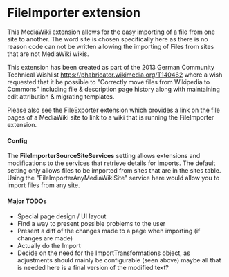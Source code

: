 # FileImporter extension

This MediaWiki extension allows for the easy importing of a file from one site to another.
The word site is chosen specifically here as there is no reason code can not be written allowing the importing of Files from sites that are not MediaWiki wikis.

This extension has been created as part of the 2013 German Community Technical Wishlist https://phabricator.wikimedia.org/T140462 where a wish requested that it be possible to "Correctly move files from Wikipedia to Commons" including file & description page history along with maintaining edit attribution & migrating templates.

Please also see the FileExporter extension which provides a link on the file pages of a MediaWiki site to link to a wiki that is running the FileImporter extension.


#### Config

The **FileImporterSourceSiteServices** setting allows extensions and modifications to the services that retrieve details for imports.
The default setting only allows files to be imported from sites that are in the sites table.
Using the "FileImporterAnyMediaWikiSite" service here would allow you to import files from any site.


#### Major TODOs

 - Special page design / UI layout
 - Find a way to present possible problems to the user
 - Present a diff of the changes made to a page when importing (if changes are made)
 - Actually do the Import
 - Decide on the need for the ImportTransformations object, as adjustments should mainly be configurable (seen above) maybe all that is needed here is a final version of the modified text?
